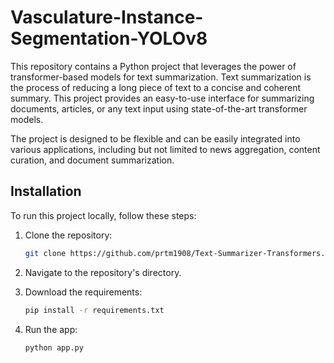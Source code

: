 # Vasculature-Instance-Segmentation-YOLOv8

This repository contains a Python project that leverages the power of transformer-based models for text summarization. Text summarization is the process of reducing a long piece of text to a concise and coherent summary. This project provides an easy-to-use interface for summarizing documents, articles, or any text input using state-of-the-art transformer models.

The project is designed to be flexible and can be easily integrated into various applications, including but not limited to news aggregation, content curation, and document summarization.

## Installation

To run this project locally, follow these steps:

1. Clone the repository:

    ```bash
    git clone https://github.com/prtm1908/Text-Summarizer-Transformers.git
    ```
2. Navigate to the repository's directory.
3. Download the requirements:

    ```bash
    pip install -r requirements.txt
    ```
4. Run the app:

   ```bash
   python app.py
   ```
